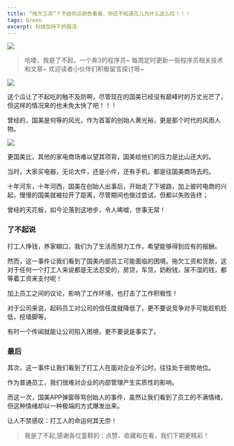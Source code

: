 ```yaml
---
title: “拖欠工资”？不给你点颜色看看，你还不知道花儿为什么这么红！！！
tags: Green
excerpt: 科技加持下的狠活
---
```


![](https://files.mdnice.com/user/26582/3ac00da4-26ef-4170-b080-af1478cae55f.jpg)


> 哈喽，我是了不起，一个奔3的程序员~
> 每周定时更新一些程序员相关技术和文章~
>欢迎读者小伙伴们积极留言探讨呀~

![](https://files.mdnice.com/user/26582/d9379bc1-f72b-43a3-88b6-550e4669505d.jpg)

这个瓜让了不起吃的触不及防啊，尽管现在的国美已经没有巅峰时的万丈光芒了，但这样的情况来的也未免太快了吧！！！

曾经的，国美是何等的风光，作为首富的创始人黄光裕，更是那个时代的风雨人物。

![](https://files.mdnice.com/user/26582/318a9eb5-5412-40a5-9d5e-b8a9d6eaaa4d.jpg)

更国美比，其他的家电商场难以望其项背，国美给他们的压力是比山还大的。

当时，大家买电器，无论大件，还是小件，还有手机，都是往国美商场去的。

十年河东，十年河西，国美在创始人出事后，开始走了下坡路，加上彼时电商的兴起，慢慢的国美就被拉开了距离，尽管期间也做过尝试，但都以失败告终；

曾经的天花板，如今沦落到这地步，令人唏嘘，世事无常！

### 了不起说

打工人挣钱，养家糊口，我们为了生活而努力工作，希望能够得到应有的报酬。

然而，这一事件让我们看到了国美内部员工可能面临的困境。拖欠工资和货款，这对于任何一个打工人来说都是无法忍受的，房贷，车贷，奶粉钱，尿不湿的钱，都等着工资来支付呢！

加上员工之间的议论，影响了工作环境，也打击了工作积极性！

对于公司来说，起码员工对公司的信任度就降低了，更不要说竞争对手可能趁机贬低，挖墙脚等。

有时一个传闻就能让公司陷入困境，更不要说是事实了。

### 最后

其次，这一事件让我们看到了打工人在面对企业不公时，往往处于弱势地位。

作为普通员工，我们很难对企业的内部管理产生实质性的影响。

而这一次，国美APP弹窗辱骂创始人的事件，虽然让我们看到了员工的不满情绪，但这种情绪却以一种极端的方式爆发出来。

让人不禁感叹：打工人的命运何其无奈！

>我是了不起,感谢各位童鞋的：点赞、收藏和在看，我们下期更精彩！


















